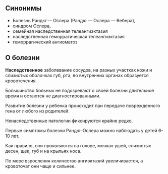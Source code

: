 ## Синонимы
- Болезнь Рандю́ — О́слера (Рандю — Ослера — Ве́бера),
- синдром Ослера,
- семейная наследственная телеангиэктазия
- наследственная геморрагическая телеангиэктазия
- геморрагический ангиоматоз

## О болезни
**Наследственное** заболевание сосудов, на разных участках кожи и слизистых оболочках
губ, рта, во внутренних органах образуется кровотечения.

Большинство больных не подозревают о своей болезни длительное время и остаются не диагностированными.

Развитие болезни у ребенка происходит при передаче поврежденного гена от любого из родителей.

Ненаследственные патологии фиксируются крайне редко.

Первые симптомы болезни Рандю–Ослера можно наблюдать у детей 6-10 лет.

Как правило, они проявляются на голове, мочках ушей, слизистых десен, щек,
губ и на крыльях носа.

По мере взросления количество ангиэктазий увеличивается, а кровоточат они чаще и сильнее.
